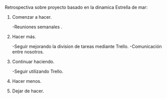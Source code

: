 Retrospectiva sobre proyecto basado en la dinamica Estrella de mar:

1. Comenzar a hacer.

    -Reuniones semanales .

2. Hacer más.

    -Seguir mejorando la division de tareas mediante Trello.
    -Comunicación entre nosotros.


3. Continuar haciendo.

    -Seguir utilizando Trello.

4. Hacer menos.
5. Dejar de hacer.


